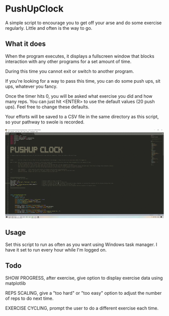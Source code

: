 # PushUpClock
 A simple script to encourage you to get off your arse and do some exercise regularly. Little and often is the way to go.

## What it does
When the program executes, it displays a fullscreen window that blocks interaction with any other programs for a set amount of time.

During this time you cannot exit or switch to another program. 

If you're looking for a way to pass this time, you can do some push ups, sit ups, whatever you fancy.

Once the timer hits 0, you will be asked what exercise you did and how many reps. You can just hit \<ENTER\> to use the default values (20 push ups). Feel free to change these defaults.
 
Your efforts will be saved to a CSV file in the same directory as this script, so your pathway to swole is recorded.

![Demo](https://github.com/not-matt/PushUpClock/blob/master/demo.gif)

## Usage       
Set this script to run as often as you want using Windows task manager. I have it set to run every hour while I'm logged on.


## Todo
SHOW PROGRESS,     after exercise, give option to display exercise data using matplotlib

REPS SCALING,      give a "too hard" or "too easy" option to adjust the number of reps to do next time.

EXERCISE CYCLING,  prompt the user to do a different exercise each time.
